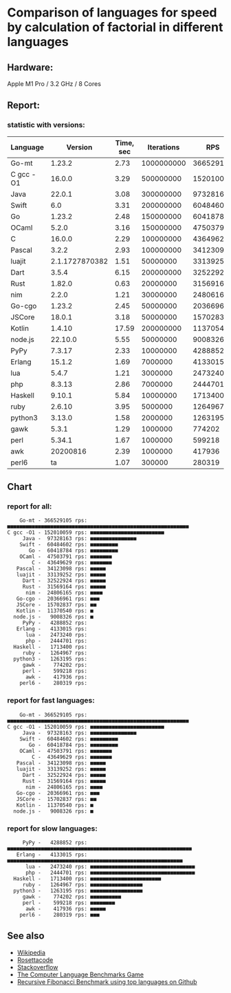 Comparison of languages for speed by calculation of factorial in different languages
====================================================================================

Hardware:
---------
Apple M1 Pro / 3.2 GHz / 8 Cores


Report:
-------

### statistic with versions:

| Language   | Version        | Time, sec | Iterations | RPS       |
|------------|----------------|-----------|------------|-----------|
|      Go-mt |         1.23.2 |      2.73 | 1000000000 | 366529105 |
|  C gcc -O1 |         16.0.0 |      3.29 |  500000000 | 152010059 |
|       Java |         22.0.1 |      3.08 |  300000000 |  97328163 |
|      Swift |            6.0 |      3.31 |  200000000 |  60484602 |
|         Go |         1.23.2 |      2.48 |  150000000 |  60418784 |
|      OCaml |          5.2.0 |      3.16 |  150000000 |  47503791 |
|          C |         16.0.0 |      2.29 |  100000000 |  43649629 |
|     Pascal |          3.2.2 |      2.93 |  100000000 |  34123098 |
|     luajit | 2.1.1727870382 |      1.51 |   50000000 |  33139252 |
|       Dart |          3.5.4 |      6.15 |  200000000 |  32522924 |
|       Rust |         1.82.0 |      0.63 |   20000000 |  31569164 |
|        nim |          2.2.0 |      1.21 |   30000000 |  24806165 |
|     Go-cgo |         1.23.2 |      2.45 |   50000000 |  20366961 |
|     JSCore |         18.0.1 |      3.18 |   50000000 |  15702837 |
|     Kotlin |         1.4.10 |     17.59 |  200000000 |  11370540 |
|    node.js |        22.10.0 |      5.55 |   50000000 |   9008326 |
|       PyPy |         7.3.17 |      2.33 |   10000000 |   4288852 |
|     Erlang |         15.1.2 |      1.69 |    7000000 |   4133015 |
|        lua |          5.4.7 |      1.21 |    3000000 |   2473240 |
|        php |         8.3.13 |      2.86 |    7000000 |   2444701 |
|    Haskell |         9.10.1 |      5.84 |   10000000 |   1713400 |
|       ruby |         2.6.10 |      3.95 |    5000000 |   1264967 |
|    python3 |         3.13.0 |      1.58 |    2000000 |   1263195 |
|       gawk |          5.3.1 |      1.29 |    1000000 |    774202 |
|       perl |         5.34.1 |      1.67 |    1000000 |    599218 |
|        awk |       20200816 |      2.39 |    1000000 |    417936 |
|      perl6 |             ta |      1.07 |     300000 |    280319 |

## Chart

### report for all:

        Go-mt - 366529105 rps: ■■■■■■■■■■■■■■■■■■■■■■■■■■■■■■■■■■■■■■■■■■■■■■■■■■■■■■■■■■■
    C gcc -O1 - 152010059 rps: ■■■■■■■■■■■■■■■■■■■■■■■■
         Java -  97328163 rps: ■■■■■■■■■■■■■■■
        Swift -  60484602 rps: ■■■■■■■■■
           Go -  60418784 rps: ■■■■■■■■■
        OCaml -  47503791 rps: ■■■■■■■
            C -  43649629 rps: ■■■■■■■
       Pascal -  34123098 rps: ■■■■■
       luajit -  33139252 rps: ■■■■■
         Dart -  32522924 rps: ■■■■■
         Rust -  31569164 rps: ■■■■■
          nim -  24806165 rps: ■■■■
       Go-cgo -  20366961 rps: ■■■
       JSCore -  15702837 rps: ■■
       Kotlin -  11370540 rps: ■
      node.js -   9008326 rps: ■
         PyPy -   4288852 rps: 
       Erlang -   4133015 rps: 
          lua -   2473240 rps: 
          php -   2444701 rps: 
      Haskell -   1713400 rps: 
         ruby -   1264967 rps: 
      python3 -   1263195 rps: 
         gawk -    774202 rps: 
         perl -    599218 rps: 
          awk -    417936 rps: 
        perl6 -    280319 rps: 

### report for fast languages:

        Go-mt - 366529105 rps: ■■■■■■■■■■■■■■■■■■■■■■■■■■■■■■■■■■■■■■■■■■■■■■■■■■■■■■■■■■■
    C gcc -O1 - 152010059 rps: ■■■■■■■■■■■■■■■■■■■■■■■■
         Java -  97328163 rps: ■■■■■■■■■■■■■■■
        Swift -  60484602 rps: ■■■■■■■■■
           Go -  60418784 rps: ■■■■■■■■■
        OCaml -  47503791 rps: ■■■■■■■
            C -  43649629 rps: ■■■■■■■
       Pascal -  34123098 rps: ■■■■■
       luajit -  33139252 rps: ■■■■■
         Dart -  32522924 rps: ■■■■■
         Rust -  31569164 rps: ■■■■■
          nim -  24806165 rps: ■■■■
       Go-cgo -  20366961 rps: ■■■
       JSCore -  15702837 rps: ■■
       Kotlin -  11370540 rps: ■
      node.js -   9008326 rps: ■

### report for slow languages:

         PyPy -   4288852 rps: ■■■■■■■■■■■■■■■■■■■■■■■■■■■■■■■■■■■■■■■■■■■■■■■■■■■■■■■■■■■■
       Erlang -   4133015 rps: ■■■■■■■■■■■■■■■■■■■■■■■■■■■■■■■■■■■■■■■■■■■■■■■■■■■■■■■■■
          lua -   2473240 rps: ■■■■■■■■■■■■■■■■■■■■■■■■■■■■■■■■■■
          php -   2444701 rps: ■■■■■■■■■■■■■■■■■■■■■■■■■■■■■■■■■■
      Haskell -   1713400 rps: ■■■■■■■■■■■■■■■■■■■■■■■
         ruby -   1264967 rps: ■■■■■■■■■■■■■■■■■
      python3 -   1263195 rps: ■■■■■■■■■■■■■■■■■
         gawk -    774202 rps: ■■■■■■■■■■
         perl -    599218 rps: ■■■■■■■■
          awk -    417936 rps: ■■■■■
        perl6 -    280319 rps: ■■■



See also
--------

  * [Wikipedia](http://en.wikipedia.org/wiki/Factorial)
  * [Rosettacode](http://rosettacode.org/wiki/Factorial)
  * [Stackoverflow](http://stackoverflow.com/questions/23930/factorial-algorithms-in-different-languages)
  * [The Computer Language Benchmarks Game](https://benchmarksgame-team.pages.debian.net/benchmarksgame/index.html)
  * [Recursive Fibonacci Benchmark using top languages on Github](https://github.com/drujensen/fib)
